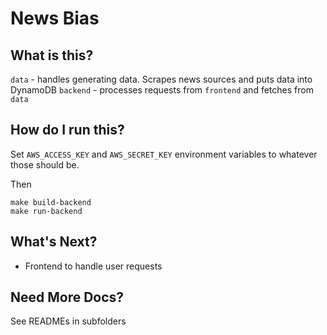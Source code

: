 # News Bias 

## What is this? 
`data` - handles generating data. Scrapes news sources and puts data into DynamoDB
`backend` - processes requests from `frontend` and fetches from `data`

## How do I run this? 
Set `AWS_ACCESS_KEY` and `AWS_SECRET_KEY` environment variables to whatever those should be. 

Then 
```
make build-backend
make run-backend
```

## What's Next?
- Frontend to handle user requests

## Need More Docs? 
See READMEs in subfolders